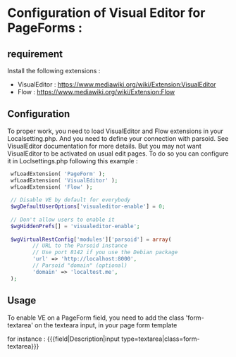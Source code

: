 # Configuration of Visual Editor for PageForms :

## requirement

Install the following extensions :
- VisualEditor : https://www.mediawiki.org/wiki/Extension:VisualEditor
- Flow : https://www.mediawiki.org/wiki/Extension:Flow

## Configuration

To proper work, you need to load VisualEditor and Flow extensions in your Localsetting.php. And you need to define your connection with parsoid. See VisualEditor documentation for more details. But you may not want VisualEditor to be activated on usual edit pages. To do so you can configure it in Loclsettings.php following this example :

```php
 wfLoadExtension( 'PageForm' );
 wfLoadExtension( 'VisualEditor' );
 wfLoadExtension( 'Flow' );
 
 // Disable VE by default for everybody
 $wgDefaultUserOptions['visualeditor-enable'] = 0;
 
 // Don't allow users to enable it
 $wgHiddenPrefs[] = 'visualeditor-enable';
 
 $wgVirtualRestConfig['modules']['parsoid'] = array(
 		// URL to the Parsoid instance
 		// Use port 8142 if you use the Debian package
 		'url' => 'http://localhost:8000',
 		// Parsoid "domain" (optional)
 		'domain' => 'localtest.me',
 );
```

## Usage 

To enable VE on a PageForm field, you need to add the class 'form-textarea' on the texteara input, in your page form template

for instance : 
  {{{field|Description|input type=textarea|class=form-textarea}}}